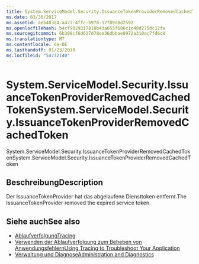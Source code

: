 ```yaml
---
title: System.ServiceModel.Security.IssuanceTokenProviderRemovedCachedToken
ms.date: 03/30/2017
ms.assetid: aeb403d4-a473-4ffc-b978-17f89d8d2592
ms.openlocfilehash: b4cf9829317818b43a655f686c1c48d275dc12fa
ms.sourcegitcommit: 6b308cf6d627d78ee36dbbae8972a310ac7fd6c8
ms.translationtype: MT
ms.contentlocale: de-DE
ms.lasthandoff: 01/23/2019
ms.locfileid: "54732140"
---
```

# <a name="systemservicemodelsecurityissuancetokenproviderremovedcachedtoken"></a><span data-ttu-id="95ba5-102">System.ServiceModel.Security.IssuanceTokenProviderRemovedCachedToken</span><span class="sxs-lookup"><span data-stu-id="95ba5-102">System.ServiceModel.Security.IssuanceTokenProviderRemovedCachedToken</span></span>
<span data-ttu-id="95ba5-103">System.ServiceModel.Security.IssuanceTokenProviderRemovedCachedToken</span><span class="sxs-lookup"><span data-stu-id="95ba5-103">System.ServiceModel.Security.IssuanceTokenProviderRemovedCachedToken</span></span>  
  
## <a name="description"></a><span data-ttu-id="95ba5-104">Beschreibung</span><span class="sxs-lookup"><span data-stu-id="95ba5-104">Description</span></span>  
 <span data-ttu-id="95ba5-105">Der IssuanceTokenProvider hat das abgelaufene Diensttoken entfernt.</span><span class="sxs-lookup"><span data-stu-id="95ba5-105">The IssuanceTokenProvider removed the expired service token.</span></span>  
  
## <a name="see-also"></a><span data-ttu-id="95ba5-106">Siehe auch</span><span class="sxs-lookup"><span data-stu-id="95ba5-106">See also</span></span>
- [<span data-ttu-id="95ba5-107">Ablaufverfolgung</span><span class="sxs-lookup"><span data-stu-id="95ba5-107">Tracing</span></span>](../../../../../docs/framework/wcf/diagnostics/tracing/index.md)
- [<span data-ttu-id="95ba5-108">Verwenden der Ablaufverfolgung zum Beheben von Anwendungsfehlern</span><span class="sxs-lookup"><span data-stu-id="95ba5-108">Using Tracing to Troubleshoot Your Application</span></span>](../../../../../docs/framework/wcf/diagnostics/tracing/using-tracing-to-troubleshoot-your-application.md)
- [<span data-ttu-id="95ba5-109">Verwaltung und Diagnose</span><span class="sxs-lookup"><span data-stu-id="95ba5-109">Administration and Diagnostics</span></span>](../../../../../docs/framework/wcf/diagnostics/index.md)
